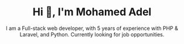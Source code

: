 <h1 align="center"> Hi 👋, I'm Mohamed Adel </h1>
<p align="center">
  I am a Full-stack web developer, with 5 years of experience with PHP & Laravel, and Python. Currently looking for job opportunities.
</p>

